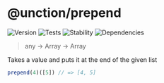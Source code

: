 # @unction/prepend

![Version][BADGE_VERSION]
![Tests][BADGE_TRAVIS]
![Stability][BADGE_STABILITY]
![Dependencies][BADGE_DEPENDENCY]

> any -> Array<any> -> Array<any>

Takes a value and puts it at the end of the given list

``` javascript
prepend(4)([5]) // => [4, 5]
```

[BADGE_TRAVIS]: https://img.shields.io/travis/krainboltgreene/unction.js.svg?maxAge=2592000&style=flat-square
[BADGE_VERSION]: https://img.shields.io/npm/v/@unction/prepend.svg?maxAge=2592000&style=flat-square
[BADGE_STABILITY]: https://img.shields.io/badge/stability-strong-green.svg?maxAge=2592000&style=flat-square
[BADGE_DEPENDENCY]: https://img.shields.io/david/krainboltgreene/unction.js.svg?maxAge=2592000&style=flat-square
